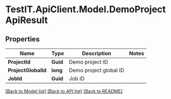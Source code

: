 # TestIT.ApiClient.Model.DemoProjectApiResult

## Properties

Name | Type | Description | Notes
------------ | ------------- | ------------- | -------------
**ProjectId** | **Guid** | Demo project ID | 
**ProjectGlobalId** | **long** | Demo project global ID | 
**JobId** | **Guid** | Job ID | 

[[Back to Model list]](../README.md#documentation-for-models) [[Back to API list]](../README.md#documentation-for-api-endpoints) [[Back to README]](../README.md)

